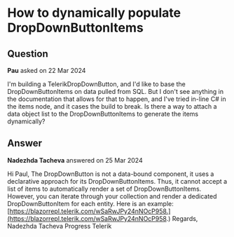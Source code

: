 # How to dynamically populate DropDownButtonItems

## Question

**Pau** asked on 22 Mar 2024

I'm building a TelerikDropDownButton, and I'd like to base the DropDownButtonItems on data pulled from SQL. But I don't see anything in the documentation that allows for that to happen, and I've tried in-line C# in the items node, and it cases the build to break. Is there a way to attach a data object list to the DropDownButtonItems to generate the items dynamically?

## Answer

**Nadezhda Tacheva** answered on 25 Mar 2024

Hi Paul, The DropDownButton is not a data-bound component, it uses a declarative approach for its DropDownButtonItems. Thus, it cannot accept a list of items to automatically render a set of DropDownButtonItems. However, you can iterate through your collection and render a dedicated DropDownButtonItem for each entity. Here is an example: [https://blazorrepl.telerik.com/wSaRwJPy24nNOcP958.](https://blazorrepl.telerik.com/wSaRwJPy24nNOcP958.) Regards, Nadezhda Tacheva Progress Telerik
